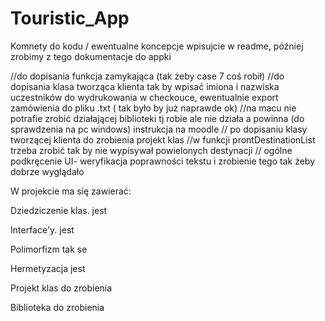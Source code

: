 # Touristic_App
Komnety do kodu / ewentualne koncepcje wpisujcie w readme, później zrobimy z tego dokumentacje do appki

//do dopisania funkcja zamykająca (tak żeby case 7 coś robił)
//do dopisania klasa tworząca klienta tak by wpisać imiona i nazwiska uczestników do wydrukowania w checkouce, ewentualnie export zamówienia do pliku .txt ( tak było by już naprawde ok)
//na macu nie potrafie zrobić działającej biblioteki tj robie ale nie działa a powinna (do sprawdzenia na pc windows) instrukcja na moodle
// po dopisaniu klasy tworzącej klienta do zrobienia projekt klas 
//w funkcji prontDestinationList trzeba zrobić tak by nie wypisywał powielonych destynacji
// ogólne podkręcenie UI- weryfikacja poprawności tekstu i zrobienie tego tak żeby dobrze wyglądało 


W projekcie ma się zawierać:

Dziedziczenie klas. jest

Interface'y. jest

Polimorfizm tak se

Hermetyzacja jest

Projekt klas do zrobienia

Biblioteka do zrobienia
